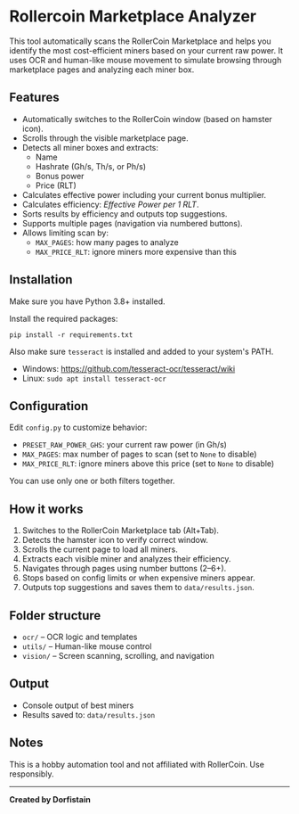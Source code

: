 # Rollercoin Marketplace Analyzer

This tool automatically scans the RollerCoin Marketplace and helps you identify the most cost-efficient miners based on your current raw power. It uses OCR and human-like mouse movement to simulate browsing through marketplace pages and analyzing each miner box.

## Features

- Automatically switches to the RollerCoin window (based on hamster icon).
- Scrolls through the visible marketplace page.
- Detects all miner boxes and extracts:
  - Name
  - Hashrate (Gh/s, Th/s, or Ph/s)
  - Bonus power
  - Price (RLT)
- Calculates effective power including your current bonus multiplier.
- Calculates efficiency: *Effective Power per 1 RLT*.
- Sorts results by efficiency and outputs top suggestions.
- Supports multiple pages (navigation via numbered buttons).
- Allows limiting scan by:
  - `MAX_PAGES`: how many pages to analyze
  - `MAX_PRICE_RLT`: ignore miners more expensive than this

## Installation

Make sure you have Python 3.8+ installed.

Install the required packages:

```
pip install -r requirements.txt
```


Also make sure `tesseract` is installed and added to your system's PATH.

- Windows: https://github.com/tesseract-ocr/tesseract/wiki
- Linux: `sudo apt install tesseract-ocr`

## Configuration

Edit `config.py` to customize behavior:

- `PRESET_RAW_POWER_GHS`: your current raw power (in Gh/s)
- `MAX_PAGES`: max number of pages to scan (set to `None` to disable)
- `MAX_PRICE_RLT`: ignore miners above this price (set to `None` to disable)

You can use only one or both filters together.

## How it works

1. Switches to the RollerCoin Marketplace tab (Alt+Tab).
2. Detects the hamster icon to verify correct window.
3. Scrolls the current page to load all miners.
4. Extracts each visible miner and analyzes their efficiency.
5. Navigates through pages using number buttons (2–6+).
6. Stops based on config limits or when expensive miners appear.
7. Outputs top suggestions and saves them to `data/results.json`.

## Folder structure

- `ocr/` – OCR logic and templates
- `utils/` – Human-like mouse control
- `vision/` – Screen scanning, scrolling, and navigation

## Output

- Console output of best miners
- Results saved to: `data/results.json`

## Notes

This is a hobby automation tool and not affiliated with RollerCoin. Use responsibly.

---

**Created by Dorfistain**